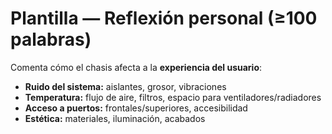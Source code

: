 # Plantilla — Reflexión personal (≥100 palabras)

Comenta cómo el chasis afecta a la **experiencia del usuario**:
- **Ruido del sistema:** aislantes, grosor, vibraciones
- **Temperatura:** flujo de aire, filtros, espacio para ventiladores/radiadores
- **Acceso a puertos:** frontales/superiores, accesibilidad
- **Estética:** materiales, iluminación, acabados
